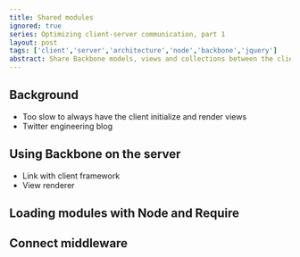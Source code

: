 ```yaml
---
title: Shared modules
ignored: true
series: Optimizing client-server communication, part 1
layout: post
tags: ['client','server','architecture','node','backbone','jquery']
abstract: Share Backbone models, views and collections between the client and the server
---
```


## Background
- Too slow to always have the client initialize and render views
- Twitter engineering blog

## Using Backbone on the server
- Link with client framework
- View renderer

## Loading modules with Node and Require

## Connect middleware

